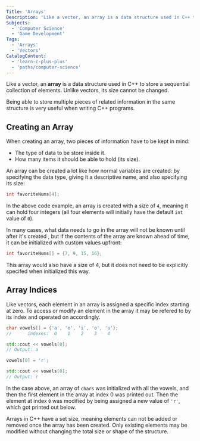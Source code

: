 ```yaml
---
Title: 'Arrays'
Description: 'Like a vector, an array is a data structure used in C++ to store a sequential collection of elements. Unlike vectors, its size cannot be changed. Being able to store multiple pieces of related information in the same structure is very useful when writing C++ programs. When creating an array, have to be kept in mind: The type of data to be store inside it and hoow many items it should be able to hold (its size). An array can be created a lot like how normal variables are created: by specifying the data type, giving it a descriptive name, and also specifying its size'
Subjects:
  - 'Computer Science'
  - 'Game Development'
Tags:
  - 'Arrays'
  - 'Vectors'
CatalogContent:
  - 'learn-c-plus-plus'
  - 'paths/computer-science'
---
```


Like a vector, an **array** is a data structure used in C++ to store a sequential collection of elements. Unlike vectors, its size cannot be changed.

Being able to store multiple pieces of related information in the same structure is very useful when writing C++ programs.

## Creating an Array

When creating an array, two pieces of information have to be kept in mind:

- The type of data to be store inside it.
- How many items it should be able to hold (its size).

An array can be created a lot like how normal variables are created: by specifying the data type, giving it a descriptive name, and also specifying its size:

```cpp
int favoriteNums[4];
```

In the above code example, an array is created with a size of `4`, meaning it can hold four integers (all four elements will initially have the default `int` value of `0`).

In many cases, what data needs to go in the array will not be known until after it's created , but if the contents of the array are known ahead of time, it can be initialized with custom values upfront:

```cpp
int favoriteNums[] = {7, 9, 15, 16};
```

This array would also have a size of 4, but it does not need to be explicitly specifed when initialized this way.

## Array Indices

Like vectors, each element in an array is assigned a specific index starting at zero. To access or modify an element in the array it may be refered to by its index and operated on accordingly.

```cpp
char vowels[] = {'a', 'e', 'i', 'o', 'u'};
//      indexes:  0    1    2    3    4

std::cout << vowels[0];
// Output: a

vowels[0] = 'r';

std::cout << vowels[0];
// Output: r
```

In the case above, an array of `chars` was initialized with all the vowels, and then the first element in the array at index 0 was printed out. Then the element at index `0` was modified by being assigned a new value of `'r'`, which got printed out below.

Arrays in C++ have a set size, meaning elements can not be added or removed once the array has been created. Only existing elements may be modified without changing the total size or shape of the structure.
